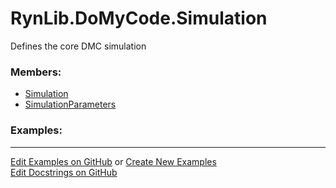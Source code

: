 # <a id="RynLib.DoMyCode.Simulation">RynLib.DoMyCode.Simulation</a>
    
Defines the core DMC simulation

### Members:

  - [Simulation](Simulation/Simulation.md)
  - [SimulationParameters](Simulation/SimulationParameters.md)

### Examples:



___

[Edit Examples on GitHub](https://github.com/McCoyGroup/References/edit/gh-pages/Documentation/examples/RynLib/DoMyCode/Simulation.md) or 
[Create New Examples](https://github.com/McCoyGroup/References/new/gh-pages/?filename=Documentation/examples/RynLib/DoMyCode/Simulation.md) <br/>
[Edit Docstrings on GitHub](https://github.com/McCoyGroup/RynLib/edit/master/DoMyCode/Simulation/__init__.py?message=Update%20Docs)